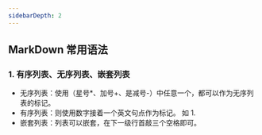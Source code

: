 ```yaml
---
sidebarDepth: 2
---
```




## MarkDown 常用语法
### 1. 有序列表、无序列表、嵌套列表
- 无序列表：使用（星号*、加号+、是减号-）中任意一个，都可以作为无序列表的标记。
- 有序列表：则使用数字接着一个英文句点作为标记。 如 1.
- 嵌套列表：列表可以嵌套，在下一级行首敲三个空格即可。